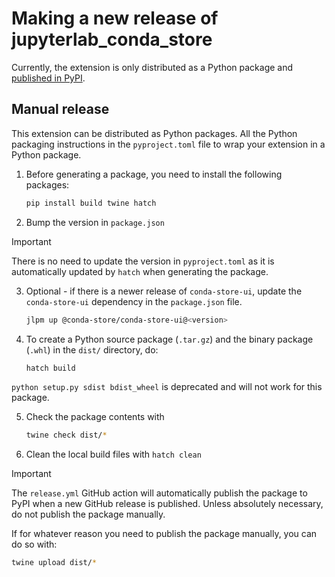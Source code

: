# Making a new release of jupyterlab_conda_store

Currently, the extension is only distributed as a Python package and [published in PyPI](https://pypi.org/project/jupyterlab-conda-store/).

## Manual release

This extension can be distributed as Python packages.
All the Python packaging instructions in the `pyproject.toml` file to wrap your extension in a Python package.

1. Before generating a package, you need to install the following packages:

   ```bash
   pip install build twine hatch
   ```

2. Bump the version in `package.json`

> [!IMPORTANT]
> There is no need to update the version in `pyproject.toml` as it is automatically updated by `hatch` when generating the package.

3. Optional - if there is a newer release of `conda-store-ui`, update the `conda-store-ui` dependency in the `package.json` file.

   ```bash
   jlpm up @conda-store/conda-store-ui@<version>
   ```

4. To create a Python source package (`.tar.gz`) and the binary package (`.whl`) in the `dist/` directory, do:

   ```bash
   hatch build
   ```

`python setup.py sdist bdist_wheel` is deprecated and will not work for this package.

5. Check the package contents with

   ```bash
   twine check dist/*
   ```

6. Clean the local build files with `hatch clean`

> [!IMPORTANT]
> The `release.yml` GitHub action will automatically publish the package to PyPI when a new GitHub release is published. Unless absolutely necessary, do not publish the package manually.

If for whatever reason you need to publish the package manually, you can do so with:

```bash
twine upload dist/*
```
